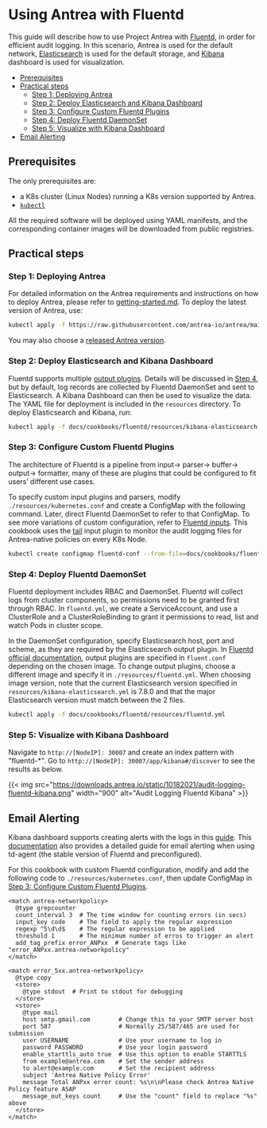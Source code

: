 # Using Antrea with Fluentd

This guide will describe how to use Project Antrea with
[Fluentd](https://github.com/fluent/fluentd-kubernetes-daemonset),
in order for efficient audit logging.
In this scenario, Antrea is used for the default network,
[Elasticsearch](https://www.elastic.co/) is used for the default storage,
and [Kibana](https://www.elastic.co/kibana/) dashboard is used for visualization.

<!-- toc -->
- [Prerequisites](#prerequisites)
- [Practical steps](#practical-steps)
  - [Step 1: Deploying Antrea](#step-1-deploying-antrea)
  - [Step 2: Deploy Elasticsearch and Kibana Dashboard](#step-2-deploy-elasticsearch-and-kibana-dashboard)
  - [Step 3: Configure Custom Fluentd Plugins](#step-3-configure-custom-fluentd-plugins)
  - [Step 4: Deploy Fluentd DaemonSet](#step-4-deploy-fluentd-daemonset)
  - [Step 5: Visualize with Kibana Dashboard](#step-5-visualize-with-kibana-dashboard)
- [Email Alerting](#email-alerting)
<!-- /toc -->

## Prerequisites

The only prerequisites are:

* a K8s cluster (Linux Nodes) running a K8s version supported by Antrea.
* [`kubectl`](https://kubernetes.io/docs/tasks/tools/install-kubectl/)

All the required software will be deployed using YAML manifests, and the
corresponding container images will be downloaded from public registries.

## Practical steps

### Step 1: Deploying Antrea

For detailed information on the Antrea requirements and instructions on how to
deploy Antrea, please refer to
[getting-started.md](../../getting-started.md). To deploy the latest version of
Antrea, use:

```bash
kubectl apply -f https://raw.githubusercontent.com/antrea-io/antrea/main/build/yamls/antrea.yml
```

You may also choose a [released Antrea
version](https://github.com/antrea-io/antrea/releases).

### Step 2: Deploy Elasticsearch and Kibana Dashboard

Fluentd supports multiple [output plugins](https://www.fluentd.org/plugins).
Details will be discussed in [Step 4](#step-4-deploy-fluentd-daemonset), but
by default, log records are collected by Fluentd DaemonSet and sent to Elasticsearch.
A Kibana Dashboard can then be used to visualize the data. The YAML file for
deployment is included in the `resources` directory. To deploy Elasticsearch
and Kibana, run:

```bash
kubectl apply -f docs/cookbooks/fluentd/resources/kibana-elasticsearch.yml
```

### Step 3: Configure Custom Fluentd Plugins

The architecture of Fluentd is a pipeline from input-> parser-> buffer->
output-> formatter, many of these are plugins that could be configured to
fit users’ different use cases.

To specify custom input plugins and parsers, modify `./resources/kubernetes.conf`
and create a ConfigMap with the following command. Later, direct Fluentd
DaemonSet to refer to that ConfigMap. To see more variations of custom
configuration, refer to [Fluentd inputs](https://docs.fluentd.org/input).
This cookbook uses the [tail](https://docs.fluentd.org/input/tail)
input plugin to monitor the audit logging files for Antrea-native policies
on every K8s Node.

```bash
kubectl create configmap fluentd-conf --from-file=docs/cookbooks/fluentd/resources/kubernetes.conf --namespace=kube-logging
```

### Step 4: Deploy Fluentd DaemonSet

Fluentd deployment includes RBAC and DaemonSet. Fluentd will collect logs
from cluster components, so permissions need to be granted first through
RBAC. In `fluentd.yml`, we create a ServiceAccount, and use a ClusterRole
and a ClusterRoleBinding to grant it permissions to read, list and watch
Pods in cluster scope.

In the DaemonSet configuration, specify Elasticsearch host, port and scheme,
as they are required by the Elasticsearch output plugin.
In [Fluentd official documentation](https://github.com/fluent/fluentd-kubernetes-daemonset),
output plugins are specified in `fluent.conf` depending on the chosen image.
To change output plugins, choose a different image and specify it in `./resources/fluentd.yml`.
When choosing image version, note that the current Elasticsearch version
specified in `resources/kibana-elasticsearch.yml` is 7.8.0 and that the major
Elasticsearch version must match between the 2 files.

```bash
kubectl apply -f docs/cookbooks/fluentd/resources/fluentd.yml
```

### Step 5: Visualize with Kibana Dashboard

Navigate to `http://[NodeIP]: 30007` and create an index pattern with "fluentd-*".
Go to `http://[NodeIP]: 30007/app/kibana#/discover` to see the results as below.

{{< img src="https://downloads.antrea.io/static/10182021/audit-logging-fluentd-kibana.png" width="900" alt="Audit Logging Fluentd Kibana" >}}

## Email Alerting

Kibana dashboard supports creating alerts with the logs in this
[guide](https://www.elastic.co/guide/en/kibana/current/alerting-getting-started.html).
This
[documentation](https://docs.fluentd.org/how-to-guides/splunk-like-grep-and-alert-email)
also provides a detailed guide for email alerting when using td-agent
(the stable version of Fluentd and preconfigured).

For this cookbook with custom Fluentd configuration, modify and add the following
code to `./resources/kubernetes.conf`, then update ConfigMap in
[Step 3: Configure Custom Fluentd Plugins](#step-3-configure-custom-fluentd-plugins).

```editorconfig
<match antrea-networkpolicy>
  @type grepcounter
  count_interval 3  # The time window for counting errors (in secs)
  input_key code    # The field to apply the regular expression
  regexp ^5\d\d$    # The regular expression to be applied
  threshold 1       # The minimum number of erros to trigger an alert
  add_tag_prefix error_ANPxx  # Generate tags like "error_ANPxx.antrea-networkpolicy"
</match>

<match error_5xx.antrea-networkpolicy>
  @type copy  
  <store>
    @type stdout  # Print to stdout for debugging
  </store>
  <store>
    @type mail
    host smtp.gmail.com        # Change this to your SMTP server host
    port 587                   # Normally 25/587/465 are used for submission
    user USERNAME              # Use your username to log in
    password PASSWORD          # Use your login password
    enable_starttls_auto true  # Use this option to enable STARTTLS
    from example@antrea.com    # Set the sender address
    to alert@example.com       # Set the recipient address
    subject 'Antrea Native Policy Error'
    message Total ANPxx error count: %s\n\nPlease check Antrea Native Policy feature ASAP
    message_out_keys count     # Use the "count" field to replace "%s" above
  </store>
</match>
```
